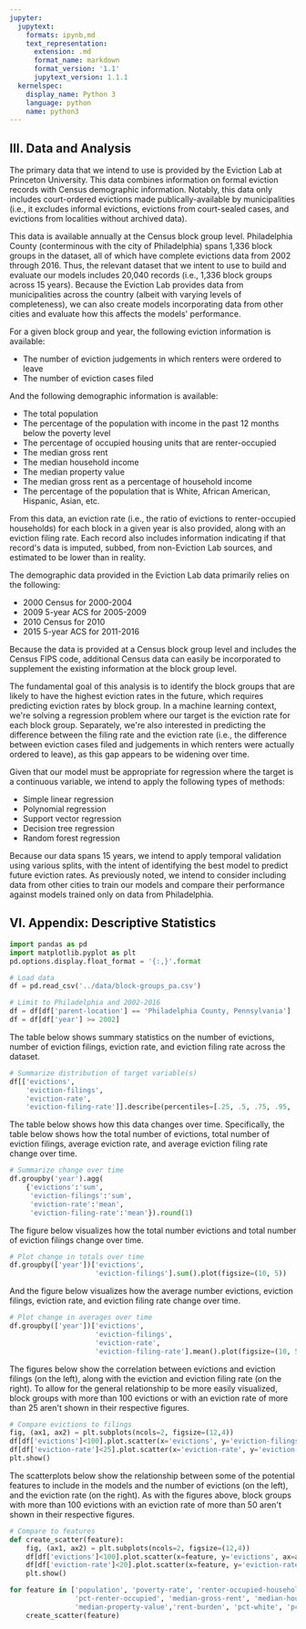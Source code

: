 ```yaml
---
jupyter:
  jupytext:
    formats: ipynb,md
    text_representation:
      extension: .md
      format_name: markdown
      format_version: '1.1'
      jupytext_version: 1.1.1
  kernelspec:
    display_name: Python 3
    language: python
    name: python3
---
```


## III. Data and Analysis
The primary data that we intend to use is provided by the Eviction Lab at
Princeton University. This data combines information on formal eviction records
with Census demographic information. Notably, this data only includes
court-ordered evictions made publically-available by municipalities (i.e., it
excludes informal evictions, evictions from court-sealed cases, and evictions
from localities without archived data).

This data is available annually at the Census block group level. Philadelphia
County (conterminous with the city of Philadelphia) spans 1,336 block groups in
the dataset, all of which have complete evictions data from 2002 through 2016.
Thus, the relevant dataset that we intent to use to build and evaluate our
models includes 20,040 records (i.e., 1,336 block groups across 15 years).
Because the Eviction Lab provides data from municipalities across the country
(albeit with varying levels of completeness), we can also create models
incorporating data from other cities and evaluate how this affects the models'
performance.

For a given block group and year, the following eviction information is
available:

- The number of eviction judgements in which renters were ordered to leave
- The number of eviction cases filed

And the following demographic information is available:

- The total population
- The percentage of the population with income in the past 12 months below the
  poverty level
- The percentage of occupied housing units that are renter-occupied
- The median gross rent
- The median household income
- The median property value
- The median gross rent as a percentage of household income
- The percentage of the population that is White, African American, Hispanic,
  Asian, etc.

From this data, an eviction rate (i.e., the ratio of evictions to
renter-occupied households) for each block in a given year is also provided,
along with an eviction filing rate. Each record also includes information
indicating if that record's data is imputed, subbed, from non-Eviction Lab
sources, and estimated to be lower than in reality.

The demographic data provided in the Eviction Lab data primarily relies on the
following:

- 2000 Census for 2000-2004
- 2009 5-year ACS for 2005-2009
- 2010 Census for 2010
- 2015 5-year ACS for 2011-2016

Because the data is provided at a Census block group level and includes the
Census FIPS code, additional Census data can easily be incorporated to
supplement the existing information at the block group level.

The fundamental goal of this analysis is to identify the block groups that are
likely to have the highest eviction rates in the future, which requires
predicting eviction rates by block group. In a machine learning context, we're
solving a regression problem where our target is the eviction rate for each
block group. Separately, we're also interested in predicting the difference
between the filing rate and the eviction rate (i.e., the difference between
eviction cases filed and judgements in which renters were actually ordered to
leave), as this gap appears to be widening over time.

Given that our model must be appropriate for regression where the target is a
continuous variable, we intend to apply the following types of methods:

- Simple linear regression
- Polynomial regression
- Support vector regression
- Decision tree regression
- Random forest regression

Because our data spans 15 years, we intend to apply temporal validation using
various splits, with the intent of identifying the best model to predict future
eviction rates. As previously noted, we intend to consider including data from
other cities to train our models and compare their performance against models
trained only on data from Philadelphia.


## VI. Appendix: Descriptive Statistics

```python
import pandas as pd
import matplotlib.pyplot as plt
pd.options.display.float_format = '{:,}'.format

# Load data
df = pd.read_csv('../data/block-groups_pa.csv')

# Limit to Philadelphia and 2002-2016
df = df[df['parent-location'] == 'Philadelphia County, Pennsylvania']
df = df[df['year'] >= 2002]
```

The table below shows summary statistics on the number of evictions, number of
eviction filings, eviction rate, and eviction filing rate across the dataset.

```python
# Summarize distribution of target variable(s)
df[['evictions',
    'eviction-filings',
    'eviction-rate',
    'eviction-filing-rate']].describe(percentiles=[.25, .5, .75, .95, .99]).round(1)
```

The table below shows how this data changes over time. Specifically, the table
below shows how the total number of evictions, total number of eviction
filings, average eviction rate, and average eviction filing rate change over
time.

```python
# Summarize change over time
df.groupby('year').agg(
    {'evictions':'sum',
     'eviction-filings':'sum',
     'eviction-rate':'mean',
     'eviction-filing-rate':'mean'}).round(1)
```

The figure below visualizes how the total number evictions and total number of
eviction filings change over time.

```python
# Plot change in totals over time
df.groupby(['year'])['evictions',
                     'eviction-filings'].sum().plot(figsize=(10, 5))
```

And the figure below visualizes how the average number evictions, eviction
filings, eviction rate, and eviction filing rate change over time.

```python
# Plot change in averages over time
df.groupby(['year'])['evictions',
                     'eviction-filings',
                     'eviction-rate',
                     'eviction-filing-rate'].mean().plot(figsize=(10, 5))
```

The figures below show the correlation between evictions and eviction filings
(on the left), along with the eviction and eviction filing rate (on the right).
To allow for the general relationship to be more easily visualized, block
groups with more than 100 evictions or with an eviction rate of more than 25
aren't shown in their respective figures.

```python
# Compare evictions to filings
fig, (ax1, ax2) = plt.subplots(ncols=2, figsize=(12,4))
df[df['evictions']<100].plot.scatter(x='evictions', y='eviction-filings', ax=ax1, s=1)
df[df['eviction-rate']<25].plot.scatter(x='eviction-rate', y='eviction-filing-rate', ax=ax2, s=1)
plt.show()
```

The scatterplots below show the relationship between some of the potential
features to include in the models and the number of evictions (on the left),
and the eviction rate (on the right). As with the figures above, block groups
with more than 100 evictions with an eviction rate of more than 50 aren't shown
in their respective figures.

```python
# Compare to features
def create_scatter(feature):
    fig, (ax1, ax2) = plt.subplots(ncols=2, figsize=(12,4))
    df[df['evictions']<100].plot.scatter(x=feature, y='evictions', ax=ax1, s=1)
    df[df['eviction-rate']<20].plot.scatter(x=feature, y='eviction-rate', ax=ax2, s=1)
    plt.show()

for feature in ['population', 'poverty-rate', 'renter-occupied-households',
                'pct-renter-occupied', 'median-gross-rent', 'median-household-income',
                'median-property-value','rent-burden', 'pct-white', 'pct-af-am', 'pct-hispanic']:
    create_scatter(feature)
```
